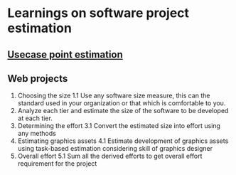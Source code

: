# Learnings on software project estimation
## [Usecase point estimation](https://github.com/signalarun/estimation-learnings/tree/master/usecase-point-estimation)

## Web projects
 1. Choosing the size
    1.1 Use any software size measure, this can the standard used in your organization or that which is comfortable to you.
 2. Analyze each tier and estimate the size of the software to be developed at each tier.
 3. Determining the effort
    3.1 Convert the estimated size into effort using any methods
 4. Estimating graphics assets
    4.1 Estimate development of graphics assets using task-based estimation considering skill of graphics designer
 5. Overall effort
    5.1 Sum all the derived efforts to get overall effort requirement for the project

